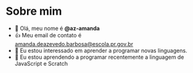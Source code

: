 # Sobre mim 
- 👋 Olá, meu nome é **@az-amanda**
- 👍 Meu email de contato é amanda.deazevedo.barbosa@escola.pr.gov.br
- 👀 Eu estou interessado em aprender a programar novas linguagens.
- 🌱 Eu estou aprendendo a programar recentemente a linguagem de JavaScript e Scratch



